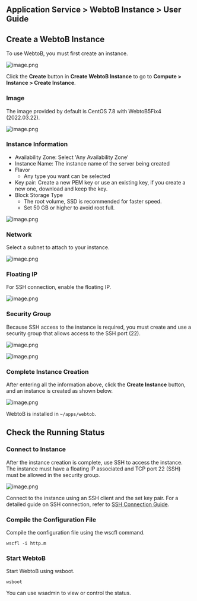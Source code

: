 ## Application Service > WebtoB Instance > User Guide

## Create a WebtoB Instance


To use WebtoB, you must first create an instance.

![image.png](http://static.toastoven.net/prod_webtob_instance/webtob_image1.png)

Click the **Create** button in **Create WebtoB Instance** to go to **Compute > Instance > Create Instance**.


### Image

The image provided by default is CentOS 7.8 with WebtoB5Fix4 (2022.03.22).

![image.png](http://static.toastoven.net/prod_webtob_instance/webtob_image2.png)


### Instance Information

* Availability Zone: Select 'Any Availability Zone'
* Instance Name: The instance name of the server being created
* Flavor
    * Any type you want can be selected
* Key pair: Create a new PEM key or use an existing key, if you create a new one, download and keep the key.
* Block Storage Type
    * The root volume, SSD is recommended for faster speed.
    * Set 50 GB or higher to avoid root full.

![image.png](http://static.toastoven.net/prod_webtob_instance/webtob_image3.png)


### Network

Select a subnet to attach to your instance.

![image.png](http://static.toastoven.net/prod_webtob_instance/webtob_image4.png)

### Floating IP

For SSH connection, enable the floating IP.

![image.png](http://static.toastoven.net/prod_webtob_instance/webtob_image5.png)

### Security Group

Because SSH access to the instance is required, you must create and use a security group that allows access to the SSH port (22).

![image.png](http://static.toastoven.net/prod_webtob_instance/webtob_image6.png)

![image.png](http://static.toastoven.net/prod_webtob_instance/webtob_image7.png)



### Complete Instance Creation

After entering all the information above, click the **Create Instance** button, and an instance is created as shown below.


![image.png](http://static.toastoven.net/prod_webtob_instance/webtob_image9.png)

WebtoB is installed in `~/apps/webtob`.


## Check the Running Status

### Connect to Instance

After the instance creation is complete, use SSH to access the instance.
The instance must have a floating IP associated and TCP port 22 (SSH) must be allowed in the security group.

![image.png](http://static.toastoven.net/prod_webtob_instance/webtob_image10.png)

Connect to the instance using an SSH client and the set key pair. For a detailed guide on SSH connection, refer to [SSH Connection Guide](https://docs.toast.com/ko/Compute/Instance/ko/overview/#linux).

### Compile the Configuration File

Compile the configuration file using the wscfl command.

```
wscfl -i http.m
```

### Start WebtoB

Start WebtoB using wsboot.

```
wsboot
```

You can use wsadmin to view or control the status.
